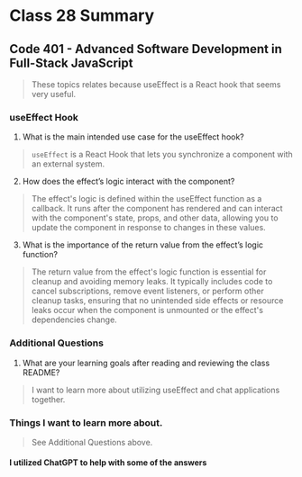 # Class 28 Summary
## Code 401 - Advanced Software Development in Full-Stack JavaScript

> These topics relates because useEffect is a React hook that seems very useful.

### useEffect Hook
1. What is the main intended use case for the useEffect hook?
> `useEffect` is a React Hook that lets you synchronize a component with an external system.
2. How does the effect’s logic interact with the component?
> The effect's logic is defined within the useEffect function as a callback. It runs after the component has rendered and can interact with the component's state, props, and other data, allowing you to update the component in response to changes in these values.
3. What is the importance of the return value from the effect’s logic function?
> The return value from the effect's logic function is essential for cleanup and avoiding memory leaks. It typically includes code to cancel subscriptions, remove event listeners, or perform other cleanup tasks, ensuring that no unintended side effects or resource leaks occur when the component is unmounted or the effect's dependencies change.

### Additional Questions
1. What are your learning goals after reading and reviewing the class README?
> I want to learn more about utilizing useEffect and chat applications together.

### Things I want to learn more about.
> See Additional Questions above.

#### I utilized ChatGPT to help with some of the answers